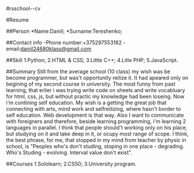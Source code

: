 ﻿#rsschool--cv

#Resume

##Person
*Name:Daniil;
*Surname:Tereshenko;

##Contact info
-Phone number:+375297553182
-email:daniil24680klass@gmail.com

##Skill
1.Python;
2.HTML & CSS;
3.Little C++; 
4.Litle PHP;
5.JavaScript.

##Summary
    Still from the average school (10 class) my wish was be become programmer, but was't opportunity reilize it. It had apeared only on begining of my second course in university. The most funny from past learning, that erlier i was trying  write code on sheets and write vocabluary for html, css, js, but without practic my knowledge had been loseing. Now i'm contining self education. My wish is a getting the great job that connecting with arts, mind work and selfreilizing, where hasn't border to self education. Web development is that way. Also I want to communicate with foreigners and therefore, beside learning programming, i'm learning 2 languages in parallel. I think that people should't working only on his place, but studying on it and take deep in it, or ocupy most range of scope. I think, the best phrase, for me, that stopped in my mind from teacher by physic in school, is "Peoples who's don't studing, stoping in one place - degrading. Who's Studing - evolving. Interval value don't exist".

##Courses
1.Sololearn;
2.CS50; 
3.University program.
